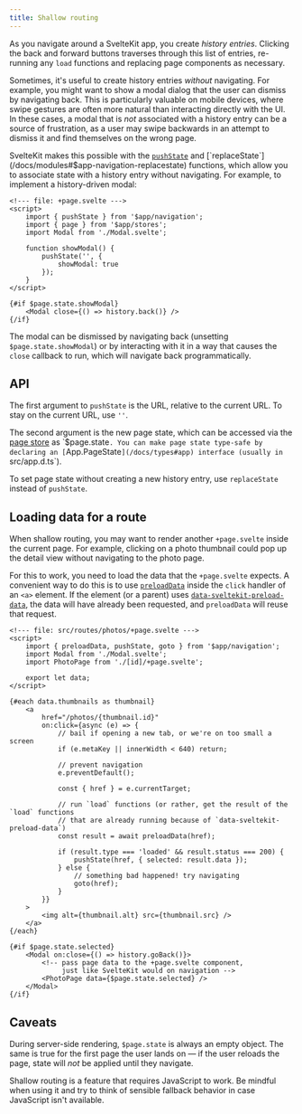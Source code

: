 ```yaml
---
title: Shallow routing
---
```


As you navigate around a SvelteKit app, you create _history entries_. Clicking the back and forward buttons traverses through this list of entries, re-running any `load` functions and replacing page components as necessary.

Sometimes, it's useful to create history entries _without_ navigating. For example, you might want to show a modal dialog that the user can dismiss by navigating back. This is particularly valuable on mobile devices, where swipe gestures are often more natural than interacting directly with the UI. In these cases, a modal that is _not_ associated with a history entry can be a source of frustration, as a user may swipe backwards in an attempt to dismiss it and find themselves on the wrong page.

SvelteKit makes this possible with the [`pushState`](/docs/modules#$app-navigation-pushstate) and [`replaceState`](/docs/modules#$app-navigation-replacestate) functions, which allow you to associate state with a history entry without navigating. For example, to implement a history-driven modal:

```svelte
<!--- file: +page.svelte --->
<script>
	import { pushState } from '$app/navigation';
	import { page } from '$app/stores';
	import Modal from './Modal.svelte';

	function showModal() {
		pushState('', {
			showModal: true
		});
	}
</script>

{#if $page.state.showModal}
	<Modal close={() => history.back()} />
{/if}
```

The modal can be dismissed by navigating back (unsetting `$page.state.showModal`) or by interacting with it in a way that causes the `close` callback to run, which will navigate back programmatically.

## API

The first argument to `pushState` is the URL, relative to the current URL. To stay on the current URL, use `''`.

The second argument is the new page state, which can be accessed via the [page store](/docs/modules#$app-stores-page) as `$page.state`. You can make page state type-safe by declaring an [`App.PageState`](/docs/types#app) interface (usually in `src/app.d.ts`).

To set page state without creating a new history entry, use `replaceState` instead of `pushState`.

## Loading data for a route

When shallow routing, you may want to render another `+page.svelte` inside the current page. For example, clicking on a photo thumbnail could pop up the detail view without navigating to the photo page.

For this to work, you need to load the data that the `+page.svelte` expects. A convenient way to do this is to use [`preloadData`](/docs/modules#$app-navigation-preloaddata) inside the `click` handler of an `<a>` element. If the element (or a parent) uses [`data-sveltekit-preload-data`](/docs/link-options#data-sveltekit-preload-data), the data will have already been requested, and `preloadData` will reuse that request.

```svelte
<!--- file: src/routes/photos/+page.svelte --->
<script>
	import { preloadData, pushState, goto } from '$app/navigation';
	import Modal from './Modal.svelte';
	import PhotoPage from './[id]/+page.svelte';

	export let data;
</script>

{#each data.thumbnails as thumbnail}
	<a
		href="/photos/{thumbnail.id}"
		on:click={async (e) => {
			// bail if opening a new tab, or we're on too small a screen
			if (e.metaKey || innerWidth < 640) return;

			// prevent navigation
			e.preventDefault();

			const { href } = e.currentTarget;

			// run `load` functions (or rather, get the result of the `load` functions
			// that are already running because of `data-sveltekit-preload-data`)
			const result = await preloadData(href);

			if (result.type === 'loaded' && result.status === 200) {
				pushState(href, { selected: result.data });
			} else {
				// something bad happened! try navigating
				goto(href);
			}
		}}
	>
		<img alt={thumbnail.alt} src={thumbnail.src} />
	</a>
{/each}

{#if $page.state.selected}
	<Modal on:close={() => history.goBack()}>
		<!-- pass page data to the +page.svelte component,
		     just like SvelteKit would on navigation -->
		<PhotoPage data={$page.state.selected} />
	</Modal>
{/if}
```

## Caveats

During server-side rendering, `$page.state` is always an empty object. The same is true for the first page the user lands on — if the user reloads the page, state will _not_ be applied until they navigate.

Shallow routing is a feature that requires JavaScript to work. Be mindful when using it and try to think of sensible fallback behavior in case JavaScript isn't available.
